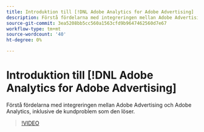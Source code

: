 ```yaml
---
title: Introduktion till [!DNL Adobe Analytics for Adobe Advertising]
description: Förstå fördelarna med integreringen mellan Adobe Advertising och Adobe Analytics, inklusive de kundproblem som den löser.
source-git-commit: 3ea5208bb5cc560a1563cfd9b9647462560d7e67
workflow-type: tm+mt
source-wordcount: '40'
ht-degree: 0%

---
```


# Introduktion till [!DNL Adobe Analytics for Adobe Advertising]

Förstå fördelarna med integreringen mellan Adobe Advertising och Adobe Analytics, inklusive de kundproblem som den löser.

>[!VIDEO](https://video.tv.adobe.com/v/33491)
